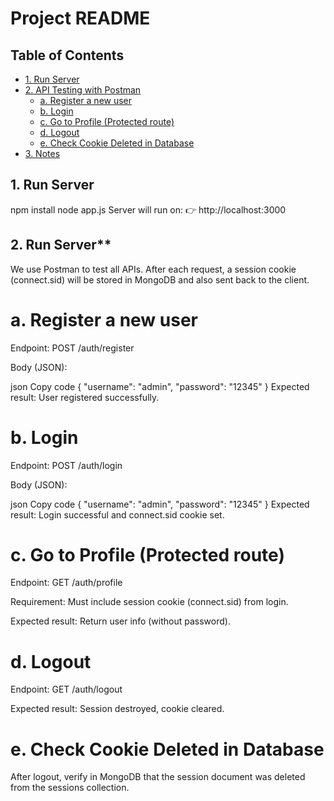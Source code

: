 # Project README

## Table of Contents
- [1. Run Server](#1-run-server)
- [2. API Testing with Postman](#2-api-testing-with-postman)
  - [a. Register a new user](#a-register-a-new-user)
  - [b. Login](#b-login)
  - [c. Go to Profile (Protected route)](#c-go-to-profile-protected-route)
  - [d. Logout](#d-logout)
  - [e. Check Cookie Deleted in Database](#e-check-cookie-deleted-in-database)
- [3. Notes](#3-notes)


## 1. Run Server
npm install
node app.js
Server will run on:
👉 http://localhost:3000

## 2. Run Server**
We use Postman to test all APIs.
After each request, a session cookie (connect.sid) will be stored in MongoDB and also sent back to the client.

# a. Register a new user
Endpoint: POST /auth/register

Body (JSON):

json
Copy code
{
  "username": "admin",
  "password": "12345"
}
Expected result: User registered successfully.

# b. Login
Endpoint: POST /auth/login

Body (JSON):

json
Copy code
{
  "username": "admin",
  "password": "12345"
}
Expected result: Login successful and connect.sid cookie set.

# c. Go to Profile (Protected route)
Endpoint: GET /auth/profile

Requirement: Must include session cookie (connect.sid) from login.

Expected result: Return user info (without password).

# d. Logout
Endpoint: GET /auth/logout

Expected result: Session destroyed, cookie cleared.

# e. Check Cookie Deleted in Database
After logout, verify in MongoDB that the session document was deleted from the sessions collection.
